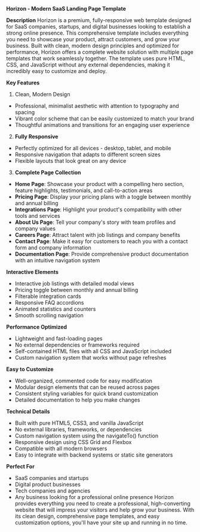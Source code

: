 **Horizon - Modern SaaS Landing Page Template**

**Description**
Horizon is a premium, fully-responsive web template designed for SaaS companies, startups, and digital businesses looking to establish a strong online presence. This comprehensive template includes everything you need to showcase your product, attract customers, and grow your business.
Built with clean, modern design principles and optimized for performance, Horizon offers a complete website solution with multiple page templates that work seamlessly together. The template uses pure HTML, CSS, and JavaScript without any external dependencies, making it incredibly easy to customize and deploy.

**Key Features**
1) Clean, Modern Design
* Professional, minimalist aesthetic with attention to typography and spacing
* Vibrant color scheme that can be easily customized to match your brand
* Thoughtful animations and transitions for an engaging user experience

2) **Fully Responsive**
* Perfectly optimized for all devices - desktop, tablet, and mobile
* Responsive navigation that adapts to different screen sizes
* Flexible layouts that look great on any device

3) **Complete Page Collection**
* **Home Page**: Showcase your product with a compelling hero section, feature highlights, testimonials, and call-to-action areas
* **Pricing Page**: Display your pricing plans with a toggle between monthly and annual billing
* **Integrations Page**: Highlight your product's compatibility with other tools and services
* **About Us Page**: Tell your company's story with team profiles and company values
* **Careers Page**: Attract talent with job listings and company benefits
* **Contact Page**: Make it easy for customers to reach you with a contact form and company information
* **Documentation Page**: Provide comprehensive product documentation with an intuitive navigation system

**Interactive Elements**
* Interactive job listings with detailed modal views
* Pricing toggle between monthly and annual billing
* Filterable integration cards
* Responsive FAQ accordions
* Animated statistics and counters
* Smooth scrolling navigation

**Performance Optimized**
* Lightweight and fast-loading pages
* No external dependencies or frameworks required
* Self-contained HTML files with all CSS and JavaScript included
* Custom navigation system that works without page refreshes

**Easy to Customize**
* Well-organized, commented code for easy modification
* Modular design elements that can be reused across pages
* Consistent styling variables for quick brand customization
* Detailed documentation to help you make changes

**Technical Details**
* Built with pure HTML5, CSS3, and vanilla JavaScript
* No external libraries, frameworks, or dependencies
* Custom navigation system using the navigateTo() function
* Responsive design using CSS Grid and Flexbox
* Compatible with all modern browsers
* Easy to integrate with backend systems or static site generators

**Perfect For**
* SaaS companies and startups
* Digital product businesses
* Tech companies and agencies
* Any business looking for a professional online presence
Horizon provides everything you need to create a professional, high-converting website that will impress your visitors and help grow your business. With its clean design, comprehensive page templates, and easy customization options, you'll have your site up and running in no time.
